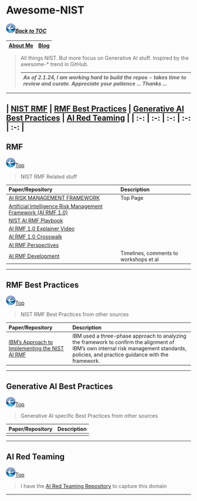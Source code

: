 # Awesome-NIST
#### _[<img src="images/back_button_2.png" width="25" height="25">Back to TOC](https://github.com/xsankar/Awesome-Awesome-LLM)_
>
| [About Me](https://ksankar.medium.com/about-me-the-pitter-patter-of-small-feats-de22f4c36ea6) | [Blog](https://ksankar.medium.com) |
| :- | :- |
> All things NIST. But more focus on Generative AI stuff. Inspired by the awesome-* trend in GitHub.
>
> |***As of 2.1.24, I am working hard to build the repos - takes time to review and curate. Appreciate your patience ... Thanks ...***|
> | :- |
> 
***
>
| [NIST RMF](#rmf) | [RMF Best Practices](#rmf-best-practices) | [Generative AI Best Practices](#generative-ai-best-practices) | [AI Red Teaming](#ai-red-teaming) |
| :-: | :-: | :-: | :-: | :-: |
---
## RMF
[<img src="images/back_button_2.png" width="25" height="25">Top](#back-to-toc)
> NIST RMF Related stuff
> >
| Paper/Repository | Description | 
| :- | :- |
| [AI RISK MANAGEMENT FRAMEWORK](https://www.nist.gov/itl/ai-risk-management-framework) | Top Page |
| [Artificial Intelligence Risk Management Framework (AI RMF 1.0)](https://nvlpubs.nist.gov/nistpubs/ai/NIST.AI.100-1.pdf) | |
| [NIST AI RMF Playbook](https://airc.nist.gov/AI_RMF_Knowledge_Base/Playbook) |  |
| [AI RMF 1.0 Explainer Video](https://www.nist.gov/video/introduction-nist-ai-risk-management-framework-ai-rmf-10-explainer-video) | |
| [AI RMF 1.0 Crosswalk](https://www.nist.gov/itl/ai-risk-management-framework/crosswalks-nist-artificial-intelligence-risk-management-framework) | |
| [AI RMF Perspectives](https://www.nist.gov/itl/ai-risk-management-framework/perspectives-about-nist-artificial-intelligence-risk-management) | |
| [AI RMF Development](https://www.nist.gov/itl/ai-risk-management-framework/ai-rmf-development)| Timelines, comments to workshops et al|
***
## RMF Best Practices
[<img src="images/back_button_2.png" width="25" height="25">Top](#back-to-toc)
> NIST RMF Best Practices from other sources
> 
| Paper/Repository | Description | 
| :- | :- |
| [IBM’s Approach to Implementing the NIST AI RMF](https://www.ibm.com/policy/ibms-approach-to-implementing-the-nist-ai-rmf/) | IBM used a three-phase approach to analyzing the framework to confirm the alignment of IBM’s own internal risk management standards, policies, and practice guidance with the framework. |
***
## Generative AI Best Practices
[<img src="images/back_button_2.png" width="25" height="25">Top](#back-to-toc)
> Generative AI specific Best Practices from other sources
> 
| Paper/Repository | Description | 
| :- | :- |
| |  |
***
## AI Red Teaming
[<img src="images/back_button_2.png" width="25" height="25">Top](#back-to-toc)
> I have the [AI Red Teaming Repository](https://github.com/xsankar/AI-Red-Teaming) to capture this domain
---
